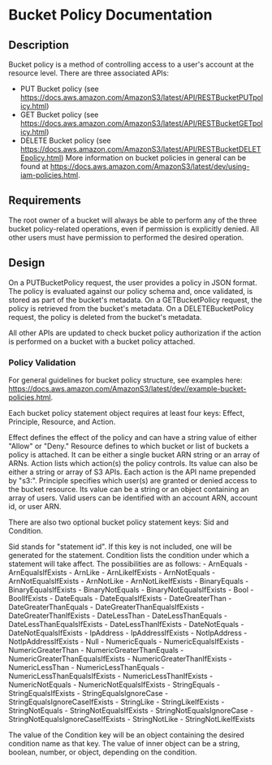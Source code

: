 # Bucket Policy Documentation

## Description

Bucket policy is a method of controlling access to a user's account at the
resource level.
There are three associated APIs:
- PUT Bucket policy (see https://docs.aws.amazon.com/AmazonS3/latest/API/RESTBucketPUTpolicy.html)
- GET Bucket policy (see https://docs.aws.amazon.com/AmazonS3/latest/API/RESTBucketGETpolicy.html)
- DELETE Bucket policy (see https://docs.aws.amazon.com/AmazonS3/latest/API/RESTBucketDELETEpolicy.html)
More information on bucket policies in general can be found at
https://docs.aws.amazon.com/AmazonS3/latest/dev/using-iam-policies.html.

## Requirements

The root owner of a bucket will always be able to perform any of the three
bucket policy-related operations, even if permission is explicitly denied.
All other users must have permission to performed the desired operation.

## Design

On a PUTBucketPolicy request, the user provides a policy in JSON format.
The policy is evaluated against our policy schema and, once validated,
is stored as part of the bucket's metadata.
On a GETBucketPolicy request, the policy is retrieved from the bucket's
metadata.
On a DELETEBucketPolicy request, the policy is deleted from the bucket's
metadata.

All other APIs are updated to check bucket policy authorization if the action
is performed on a bucket with a bucket policy attached.

### Policy Validation

For general guidelines for bucket policy structure, see examples here: https://docs.aws.amazon.com/AmazonS3/latest/dev//example-bucket-policies.html.

Each bucket policy statement object requires at least four keys: Effect, Principle, Resource, and Action.

Effect defines the effect of the policy and can have a string value of either "Allow" or "Deny."
Resource defines to which bucket or list of buckets a policy is attached. It can be either a single bucket ARN string or an array of ARNs.
Action lists which action(s) the policy controls. Its value can also be either a string or array of S3 APIs. Each action is the API name prepended by "s3:".
Principle specifies which user(s) are granted or denied access to the bucket resource. Its value can be a string or an object containing an array of users. Valid users can be identified with an account ARN, account id, or user ARN.

There are also two optional bucket policy statement keys: Sid and Condition.

Sid stands for "statement id". If this key is not included, one will be generated for the statement.
Condition lists the condition under which a statement will take affect.
The possibilities are as follows:
    - ArnEquals
    - ArnEqualsIfExists
    - ArnLike
    - ArnLikeIfExists
    - ArnNotEquals
    - ArnNotEqualsIfExists
    - ArnNotLike
    - ArnNotLikeIfExists
    - BinaryEquals
    - BinaryEqualsIfExists
    - BinaryNotEquals
    - BinaryNotEqualsIfExists
    - Bool
    - BoolIfExists
    - DateEquals
    - DateEqualsIfExists
    - DateGreaterThan
    - DateGreaterThanEquals
    - DateGreaterThanEqualsIfExists
    - DateGreaterThanIfExists
    - DateLessThan
    - DateLessThanEquals
    - DateLessThanEqualsIfExists
    - DateLessThanIfExists
    - DateNotEquals
    - DateNotEqualsIfExists
    - IpAddress
    - IpAddressIfExists
    - NotIpAddress
    - NotIpAddressIfExists
    - Null
    - NumericEquals
    - NumericEqualsIfExists
    - NumericGreaterThan
    - NumericGreaterThanEquals
    - NumericGreaterThanEqualsIfExists
    - NumericGreaterThanIfExists
    - NumericLessThan
    - NumericLessThanEquals
    - NumericLessThanEqualsIfExists
    - NumericLessThanIfExists
    - NumericNotEquals
    - NumericNotEqualsIfExists
    - StringEquals
    - StringEqualsIfExists
    - StringEqualsIgnoreCase
    - StringEqualsIgnoreCaseIfExists
    - StringLike
    - StringLikeIfExists
    - StringNotEquals
    - StringNotEqualsIfExists
    - StringNotEqualsIgnoreCase
    - StringNotEqualsIgnoreCaseIfExists
    - StringNotLike
    - StringNotLikeIfExists

The value of the Condition key will be an object containing the desired condition name as that key. The value of inner object can be a string, boolean, number, or object, depending on the condition.

